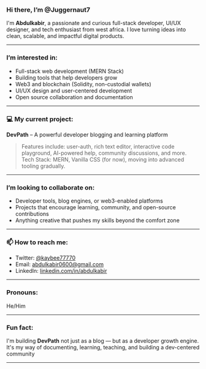 ###  Hi there, I’m @Juggernaut7

I'm **Abdulkabir**, a passionate and curious full-stack developer, UI/UX designer, and tech enthusiast from west africa. I love turning ideas into clean, scalable, and impactful digital products.

---

###  I’m interested in:
- Full-stack web development (MERN Stack)
- Building tools that help developers grow
- Web3 and blockchain (Solidity, non-custodial wallets)
- UI/UX design and user-centered development
- Open source collaboration and documentation

---

### 💻 My current project:
 **DevPath** – A powerful developer blogging and learning platform  
> Features include: user-auth, rich text editor, interactive code playground, AI-powered help, community discussions, and more.  
> Tech Stack: MERN, Vanilla CSS (for now), moving into advanced tooling gradually.

---

### I’m looking to collaborate on:
- Developer tools, blog engines, or web3-enabled platforms  
- Projects that encourage learning, community, and open-source contributions  
- Anything creative that pushes my skills beyond the comfort zone

---

### 📫 How to reach me:
- Twitter: [@kaybee77770]()
- Email: abdulkabir0600@gmail.com
- LinkedIn: [linkedin.com/in/abdulkabir](https://linkedin.com/in/abdulkabir)

---

###  Pronouns:
He/Him

---

###  Fun fact:
I'm building **DevPath** not just as a blog — but as a developer growth engine. It's my way of documenting, learning, teaching, and building a dev-centered community 

---

<!---
Juggernaut7/Juggernaut7 is a ✨ special ✨ repository because its `README.md` (this file) appears on your GitHub profile.
You can click the Preview link to take a look at your changes.
--->
